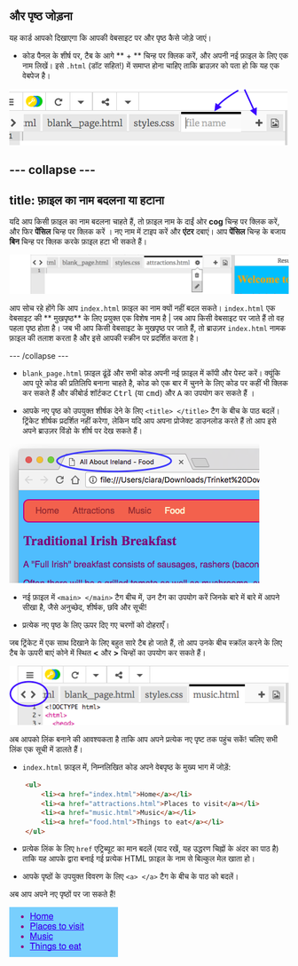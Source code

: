 ## और पृष्ठ जोड़ना

यह कार्ड आपको दिखाएगा कि आपकी वेबसाइट पर और पृष्ठ कैसे जोड़े जाएं।

- कोड पैनल के शीर्ष पर, टैब के आगे ** + ** चिन्ह पर क्लिक करें, और अपनी नई फ़ाइल के लिए एक नाम लिखें। इसे `.html` (डॉट सहित!) में समाप्त होना चाहिए ताकि ब्राउज़र को पता हो कि यह एक वेबपेज है।

![ट्रिंकेट में एक नई फ़ाइल जोड़ना](images/tktNewFileArrows.png)

## \--- collapse \---

## title: फ़ाइल का नाम बदलना या हटाना

यदि आप किसी फ़ाइल का नाम बदलना चाहते हैं, तो फ़ाइल नाम के दाईं ओर **cog** चिन्ह पर क्लिक करें, और फिर **पेंसिल** चिन्ह पर क्लिक करें । नए नाम में टाइप करें और **एंटर** दबाएं। आप **पेंसिल** चिन्ह के बजाय **बिन** चिन्ह पर क्लिक करके फ़ाइल हटा भी सकते हैं।

![](images/EditFilename.png)

आप सोच रहे होंगे कि आप `index.html` फ़ाइल का नाम क्यों नहीं बदल सकते। ` index.html ` एक वेबसाइट की ** मुखपृष्ठ** के लिए प्रयुक्त एक विशेष नाम है | जब आप किसी वेबसाइट पर जाते हैं तो वह पहला पृष्ठ होता है। जब भी आप किसी वेबसाइट के मुखपृष्ठ पर जाते हैं, तो ब्राउज़र `index.html` नामक फ़ाइल की तलाश करता है और इसे आपकी स्क्रीन पर प्रदर्शित करता है।

\--- /collapse \---

- `blank_page.html` फ़ाइल ढूंढें और सभी कोड अपनी नई फ़ाइल में कॉपी और पेस्ट करें। क्यूंकि आप पूरे कोड की प्रतिलिपि बनाना चाहते है, कोड को एक बार में चुनने के लिए कोड पर कहीं भी क्लिक कर सकते हैं और कीबोर्ड शॉर्टकट <kbd>Ctrl</kbd> (या <kbd>cmd</kbd>) और <kbd>A</kbd> का उपयोग कर सकते हैं ।

- आपके नए पृष्ठ को उपयुक्त शीर्षक देने के लिए `<title> </title>` टैग के बीच के पाठ बदलें। ट्रिंकेट शीर्षक प्रदर्शित नहीं करेगा, लेकिन यदि आप अपना प्रोजेक्ट डाउनलोड करते हैं तो आप इसे अपने ब्राउज़र विंडो के शीर्ष पर देख सकते हैं।

![ब्राउज़र टैब में पृष्ठ का शीर्षक दिखा रहा है](images/egLocalFileWindowTitle.png)

- नई फ़ाइल में `<main> </main>` टैग बीच में, उन टैग का उपयोग करें जिनके बारे में बारे में आपने सीखा है, जैसे अनुच्छेद, शीर्षक, छवि और सूची!

- प्रत्येक नए पृष्ठ के लिए ऊपर दिए गए चरणों को दोहराएँ।

जब ट्रिंकेट में एक साथ दिखाने के लिए बहुत सारे टैब हो जाते हैं, तो आप उनके बीच स्क्रॉल करने के लिए टैब के ऊपरी बाएं कोने में स्थित **<** और **>** चिन्हों का उपयोग कर सकते हैं।

![टैब स्क्रॉल करने के लिए बटन](images/tktScrollTabIcons.png)

अब आपको लिंक बनाने की आवश्यकता है ताकि आप अपने प्रत्येक नए पृष्ट तक पहुंच सकें! चलिए सभी लिंक एक सूची में डालते हैं।

- `index.html` फ़ाइल में, निम्नलिखित कोड अपने वेबपृष्ठ के मुख्य भाग में जोड़ें:

```html
    <ul>
        <li><a href="index.html">Home</a></li>
        <li><a href="attractions.html">Places to visit</a></li>
        <li><a href="music.html">Music</a></li>
        <li><a href="food.html">Things to eat</a></li>
    </ul>
```

- प्रत्येक लिंक के लिए `href` एट्रिब्यूट का मान बदलें (याद रखें, यह उद्धरण चिह्नों के अंदर का पाठ है) ताकि यह आपके द्वारा बनाई गई प्रत्येक HTML फ़ाइल के नाम से बिल्कुल मेल खाता हो।

- आपके पृष्ठों के उपयुक्त विवरण के लिए `<a> </a>` टैग के बीच के पाठ को बदलें।

अब आप अपने नए पृष्ठों पर जा सकते हैं!

![एक वेब पेज पर लिंक की उदाहरण सूची](images/egListOfPageLinks.png)